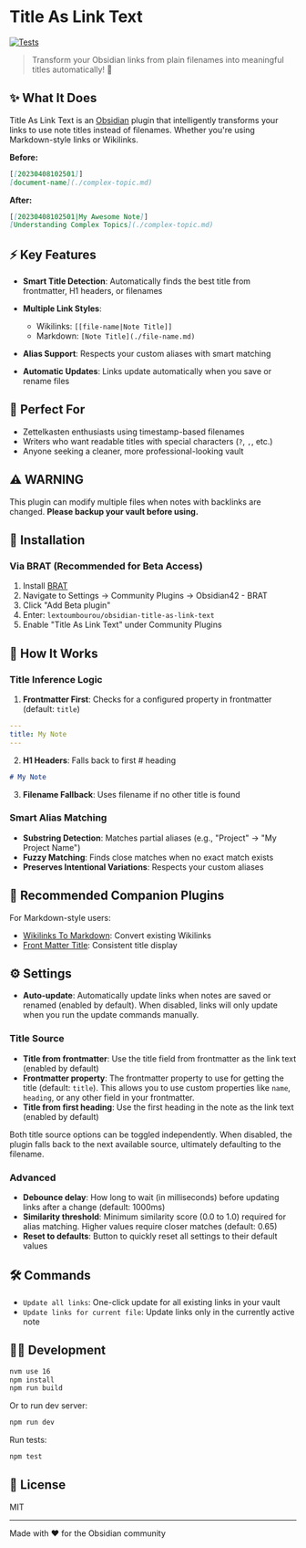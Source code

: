 # Title As Link Text

[![Tests](https://github.com/lextoumbourou/obsidian-title-as-link-text/actions/workflows/test.yml/badge.svg)](https://github.com/lextoumbourou/obsidian-title-as-link-text/actions/workflows/test.yml)

> Transform your Obsidian links from plain filenames into meaningful titles automatically! 🔄

## ✨ What It Does

Title As Link Text is an [Obsidian](https://obsidian.md/) plugin that intelligently transforms your links to use note titles instead of filenames. Whether you're using Markdown-style links or Wikilinks.

**Before:**

```markdown
[[20230408102501]]
[document-name](./complex-topic.md)
```

**After:**

```markdown
[[20230408102501|My Awesome Note]]
[Understanding Complex Topics](./complex-topic.md)
```

## ⚡ Key Features

- **Smart Title Detection**: Automatically finds the best title from frontmatter, H1 headers, or filenames
- **Multiple Link Styles**:

  - Wikilinks: `[[file-name|Note Title]]`
  - Markdown: `[Note Title](./file-name.md)`

- **Alias Support**: Respects your custom aliases with smart matching
- **Automatic Updates**: Links update automatically when you save or rename files

## 🎯 Perfect For

- Zettelkasten enthusiasts using timestamp-based filenames
- Writers who want readable titles with special characters (`?`, `,`, etc.)
- Anyone seeking a cleaner, more professional-looking vault

## ⚠️ WARNING

This plugin can modify multiple files when notes with backlinks are changed. **Please backup your vault before using.**

## 🚀 Installation

### Via BRAT (Recommended for Beta Access)

1. Install [BRAT](https://github.com/TfTHacker/obsidian42-brat)
2. Navigate to Settings → Community Plugins → Obsidian42 - BRAT
3. Click "Add Beta plugin"
4. Enter: `lextoumbourou/obsidian-title-as-link-text`
5. Enable "Title As Link Text" under Community Plugins

## 🔧 How It Works

### Title Inference Logic

1. **Frontmatter First**: Checks for a configured property in frontmatter (default: `title`)

  ```yaml
  ---
  title: My Note
  ---
  ```

2. **H1 Headers**: Falls back to first # heading

  ```markdown
  # My Note
  ```

3. **Filename Fallback**: Uses filename if no other title is found

### Smart Alias Matching

- **Substring Detection**: Matches partial aliases (e.g., "Project" → "My Project Name")
- **Fuzzy Matching**: Finds close matches when no exact match exists
- **Preserves Intentional Variations**: Respects your custom aliases

## 🤝 Recommended Companion Plugins

For Markdown-style users:

- [Wikilinks To Markdown](https://github.com/agathauy/wikilinks-to-mdlinks-obsidian): Convert existing Wikilinks
- [Front Matter Title](https://github.com/snezhig/obsidian-front-matter-title): Consistent title display

## ⚙️ Settings

- **Auto-update**: Automatically update links when notes are saved or renamed (enabled by default). When disabled, links will only update when you run the update commands manually.

### Title Source

- **Title from frontmatter**: Use the title field from frontmatter as the link text (enabled by default)
- **Frontmatter property**: The frontmatter property to use for getting the title (default: `title`). This allows you to use custom properties like `name`, `heading`, or any other field in your frontmatter.
- **Title from first heading**: Use the first heading in the note as the link text (enabled by default)

Both title source options can be toggled independently. When disabled, the plugin falls back to the next available source, ultimately defaulting to the filename.

### Advanced

- **Debounce delay**: How long to wait (in milliseconds) before updating links after a change (default: 1000ms)
- **Similarity threshold**: Minimum similarity score (0.0 to 1.0) required for alias matching. Higher values require closer matches (default: 0.65)
- **Reset to defaults**: Button to quickly reset all settings to their default values

## 🛠️ Commands

- `Update all links`: One-click update for all existing links in your vault
- `Update links for current file`: Update links only in the currently active note

## 👩‍💻 Development

```bash
nvm use 16
npm install
npm run build
```

Or to run dev server:

```bash
npm run dev
```

Run tests:

```bash
npm test
```

## 📄 License

MIT

--------------------------------------------------------------------------------

Made with ❤️ for the Obsidian community
